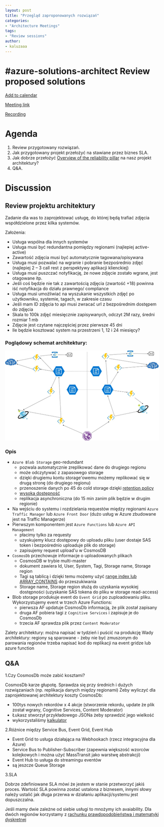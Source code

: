 ```yaml
---
layout: post
title: "Przegląd zaproponowanych rozwiązań"
categories:
- "Architecture Meetings"
tags:
- "Review sessions"
author:
- kaluzaaa
---
```


# #azure-solutions-architect Review proposed solutions

[Add to calendar](https://evt.mx/KuVfnCVp)

[Meeting link](https://teams.microsoft.com/l/meetup-join/19%3ameeting_MGNjMTU5MTktN2QxMi00YTRhLThkYmUtYzZkZTM0MGUyYjY5%40thread.v2/0?context=%7b%22Tid%22%3a%22cc58971a-0481-4ec0-bf8d-bb2e265db003%22%2c%22Oid%22%3a%22f907c950-2a9a-4012-b163-af67be63b5d6%22%7d)

[Recording](https://youtu.be/2H8VoSQAw1c)

# Agenda

1. Review przygotowany rozwiązań.
2. Jak przygotowany projekt przełożyć na stawiane przez biznes SLA.
3. Jak dobrze przełożyć [Overview of the reliability pillar](https://docs.microsoft.com/en-us/azure/architecture/framework/resiliency/overview) na nasz projekt architektury?
4. Q&A.

# Discussion

## Review projektu architektury

Zadanie dla was to zaprojektować usługę, do której będą trafiać zdjęcia współdzielone przez kilka systemów.

Założenia:
- Usługa wspólna dla innych systemów
- Usługa musi być redundantna pomiędzy regionami (najlepiej active-active)
- Zawartość zdjęcia musi być automatycznie tagowana/opisywana
- Usługa musi pozwalać na wgranie i pobranie bezpośrednio zdjęć (najlepiej 2 – 3 call rest z perspektywy aplikacji klienckiej)
- Usługa musi puszczać notyfikację, że nowe zdjęcie zostało wgrane, jest otagowane itp.
- Jeśli coś będzie nie tak z zawartością zdjęcia (zwartość +18) powinna iść notyfikacja do działu prawnego/ compliance
- Usługa musi umożliwiać na wyszukanie wszystkich zdjęć po użytkowniku, systemie, tagach, w zakresie czasu
- Jeśli mam ID zdjęcia to api musi zwracać url z bezpośrednim dostępem do zdjęcia
- Skala to 100k zdjęć miesięcznie zapisywanych, odczyt 2M razy, średni rozmiar 1 mb
- Zdjęcie jest czytane najczęściej przez pierwsze 45 dni
- Ile będzie kosztować system na przestrzeni 1, 12 i 24 miesięcy?

### Poglądowy schemat architektury:
![Schemat architektury](../assets/images/posts/2020-07-02/architektura02072020.jpg)

### Opis
- `Azure Blob Storage` geo-redundant 
    - pozwala automatycznie zreplikować dane do drugiego regionu
    - może odczytywać z zapasowego storage
    - dzięki drugiemu kontu storage'owemu możemy replikować się w drugą stronę (do drugiego regionu)
    - przenoszenie danych po 45 do cold storage dzięki [retention policy](https://docs.microsoft.com/en-us/azure/storage/blobs/storage-lifecycle-management-concepts?tabs=azure-portal)
    - [wysoka dostępność](https://docs.microsoft.com/en-us/azure/storage/common/storage-disaster-recovery-guidance)
    - replikacja asynchroniczna (do 15 min zanim plik będzie w drugim regionie)
- Na wejściu do systemu i rozdzielania requestów między regionami `Azure Traffic Manager` lub `Azure Front Door` (dużo usług w Azure zbudowane jest na Traffic Managerze)
- Pierwszym komponentem jest `Azure Functions` lub `Azure API Management`
    - płacimy tylko za requesty
    - uzyskujemy klucz dostępowy do uploadu pliku (user dostaje SAS token i bezpośrednio uploaduje plik do storage)
    - zapisujemy request upload'u w CosmosDB
- `CosmosDb` przechowuje informacje o uploadowanych plikach
    - CosmosDB w trybie multi-master
    - dokument zawiera Id, User, System, Tagi, Storage name, Storage region
    - Tagi są tablicą i dzięki temu możemy użyć [range index lub ARRAY_CONTAINS](https://docs.microsoft.com/en-us/azure/cosmos-db/index-overview) do przeszukiwania
    - Storage name, Storage region służą do uzyskania wysokiej dostępności (uzyskanie SAS tokena do pliku w storage read-access) 
- Blob storage produkuje event do `Event Grid` po zuploadowaniu pliku. Wykorzystujemy event w trzech Azure Functions:
    - pierwsza AF updatuje CosmosDb informacją, że plik został zapisany
    - druga AF pobiera tagi z `Cognitive Services` i zapisuje je do CosmosDb
    - trzecia AF sprawdza plik przez `Content Moderator`
    
Zalety architektury: można napisać w tydzień i puścić na produkcję
Wady architektury: regiony są sparowane - żeby nie być zmuszonym do parowania regionów trzeba napisać kod do replikacji na event gridze lub azure function  


## Q&A
1.Czy CosmosDb może zabić kosztami?

CosmosDb karze głupotę. Sprawdza się przy średnich i dużych rozwiązaniach (np. replikacja danych między regionami)
Żeby wyliczyć dla zaprojektowanej architektury koszty CosmosDb: 
- 100tys nowych rekordów x 4 akcje (stworzenie rekordu, update że plik został wgrany, Cognitive Services, Content Moderator)
- Łukasz stworzył przykładowego JSONa żeby sprawdzić jego wielkość
- wykorzystaliśmy [kalkulator](https://cosmos.azure.com/capacitycalculator/)

2.Różnice między Service Bus, Event Grid, Event Hub

- Event Grid to usługa działająca na Webhookach (rzecz integracyjna dla Azure)
- Service Bus to Publisher-Subscriber (zapewnia większość wzorców kolejkowych i można użyć MassTransit jako warstwę abstrakcji)
- Event Hub to usługa do streamingu eventów
- są jeszcze Queue Storage

3.SLA

Dobrze zdefiniowane SLA mówi że jestem w stanie przetworzyć jakiś proces. Wartość SLA powinna zostać ustalona z biznesem, innymi słowy należy ustalić jak długa przerwa w działaniu aplikacji/systemu jest dopuszczalna.

Jeśli mamy dwie zależne od siebie usługi to mnożymy ich avaiability. Dla dwóch regionów korzystamy z [rachunku prawdopodobieństwa i matematyki dyskretnej](https://devops.stackexchange.com/questions/711/how-do-you-calculate-the-compound-service-level-agreement-sla-for-cloud-servic)
